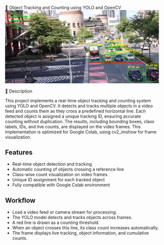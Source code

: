 🚗 Object Tracking and Counting using YOLO and OpenCV
![YOLO Object Tracking](YOLO.png)

📘 Description

This project implements a real-time object tracking and counting system using YOLO and OpenCV. It detects and tracks multiple objects in a video feed and counts them as they cross a predefined horizontal line. Each detected object is assigned a unique tracking ID, ensuring accurate counting without duplication. The results, including bounding boxes, class labels, IDs, and live counts, are displayed on the video frames.
This implementation is optimized for Google Colab, using cv2_imshow for frame visualization.

## Features
- Real-time object detection and tracking  
- Automatic counting of objects crossing a reference line  
- Class-wise count visualization on video frames  
- Unique ID assignment for each tracked object  
- Fully compatible with Google Colab environment 

## Workflow

- Load a video feed or camera stream for processing.  
- The YOLO model detects and tracks objects across frames.  
- A red line is drawn as a counting threshold.  
- When an object crosses this line, its class count increases automatically.  
- The frame displays live tracking, object information, and cumulative counts.  


